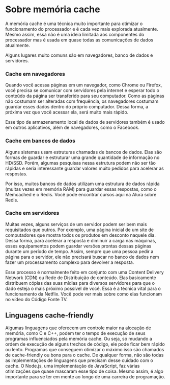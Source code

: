 # Sobre memória cache

A memória cache é uma técnica muito importante para otimizar o funcionamento do processador e é cada vez mais explorada atualmente. Mesmo assim, essa não é uma ideia limitada aos componentes do processador mas é usada em quase todas as comunicações de dados atualmente.

Alguns lugares muito comuns são em navegadores, banco de dados e servidores.

### Cache em navegadores

Quando você acessa páginas em um navegador, como Chrome ou Firefox, você precisa se comunicar com servidores pela internet e esperar todo o conteúdo da página ser transferido para seu computador. Como as páginas não costumam ser alteradas com frequência, os navegadores costumam guardar esses dados dentro do próprio computador. Dessa forma, a próxima vez que você acessar ela, será muito mais rápido.

Esse tipo de armazenamento local de dados de servidores também é usado em outros aplicativos, além de navegadores, como o Facebook.

### Cache em bancos de dados

Alguns sistemas usam estruturas chamadas de bancos de dados. Elas são formas de guardar e estruturar uma grande quantidade de informação no HD/SSD. Porém, algumas pesquisas nessa estrutura podem não ser tão rápidas e seria interessante guardar valores muito pedidos para acelerar as respostas.

Por isso, muitos bancos de dados utilizam uma estrutura de dados rápida (muitas vezes em memória RAM) para guardar essas respostas, como o Memcached e o Redis. Você pode encontrar cursos aqui na Alura sobre Redis.

### Cache em servidores

Muitas vezes, alguns serviços de um servidor podem ser bem mais requisitados que outros. Por exemplo, uma página inicial de um site de computadores que mostra todos os produtos em desconto naquele dia. Dessa forma, para acelerar a resposta e diminuir a carga nas máquinas, esses equipamentos podem guardar versões prontas dessas páginas durante um período de tempo. Assim, sempre que uma pessoa pedir a página para o servidor, ele não precisará buscar no banco de dados nem fazer um processamento complexo para devolver a resposta.

Esse processo é normalmente feito em conjunto com uma Content Delivery Network (CDN) ou Rede de Distribuição de conteúdo. Elas basicamente distribuem cópias das suas mídias para diversos servidores para que o dado esteja o mais próximo possível de você. Essa é a técnica vital para o funcionamento da Netflix. Você pode ver mais sobre como elas funcionam no vídeo do Código Fonte TV.

## Linguagens cache-friendly

Algumas linguagens que oferecem um controle maior na alocação de memória, como C e C++, podem ter o tempo de execução de seus programas influenciados pela memória cache. Ou seja, só mudando a ordem de execução de alguns trechos de código, ele pode ficar bem rápido ou lento. Programas que conseguem otimizar o máximo isso são chamados de cache-friendly ou bons para o cache. De qualquer forma, não são todas as implementações de linguagens que precisam desse cuidado com o cache. O Node.js, uma implementação de JavaScript, faz várias otimizações que quase mascaram esse tipo de coisa. Mesmo assim, é algo importante para se ter em mente ao longo de uma carreira de programação.
